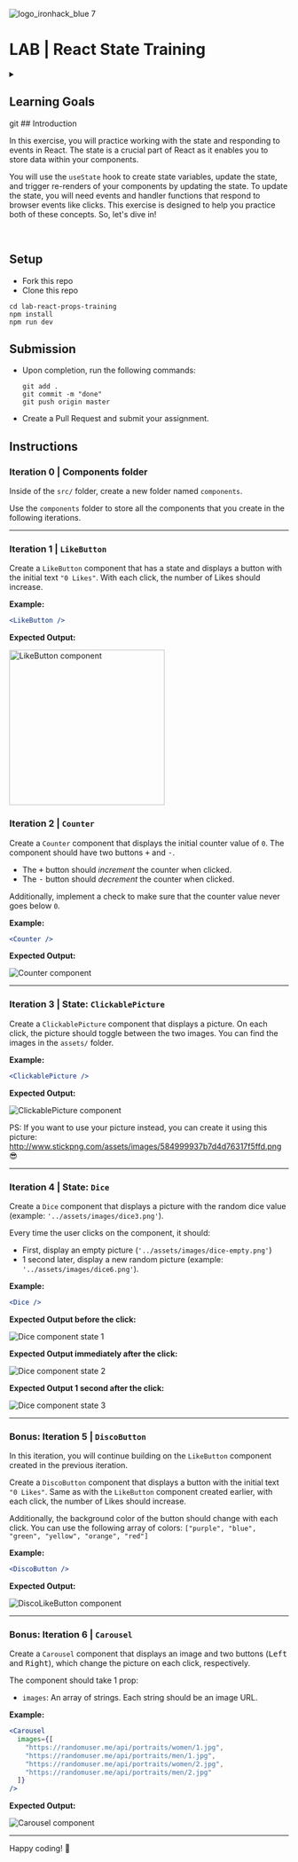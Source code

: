 ![logo_ironhack_blue 7](https://user-images.githubusercontent.com/23629340/40541063-a07a0a8a-601a-11e8-91b5-2f13e4e6b441.png)

# LAB | React State Training

<details>
  <summary>
   <h2>Learning Goals</h2>
  </summary>

  This exercise allows you to practice and apply the concepts and techniques taught in class. 

  Upon completion of this exercise, you will be able to:

  - Use the `useState` hook to create state variables and add state to React components.
  - Use state variable setter functions to update state and trigger component re-render.
  - Create event handler functions to handle user interactions and browser events.

  <br>
  <hr> 

</details>
git
## Introduction

In this exercise, you will practice working with the state and responding to events in React. The state is a crucial part of React as it enables you to store data within your components. 

You will use the `useState` hook to create state variables, update the state, and trigger re-renders of your components by updating the state. To update the state, you will need events and handler functions that respond to browser events like clicks. This exercise is designed to help you practice both of these concepts. So, let's dive in!



<br>



## Setup

- Fork this repo
- Clone this repo

```shell
cd lab-react-props-training
npm install
npm run dev
```



## Submission

- Upon completion, run the following commands:

  ```
  git add .
  git commit -m "done"
  git push origin master
  ```

- Create a Pull Request and submit your assignment.

  

## Instructions



### Iteration 0 | Components folder

Inside of the `src/` folder, create a new folder named `components`. 

Use the `components` folder to store all the components that you create in the following iterations.



----

### Iteration 1 | `LikeButton`

Create a `LikeButton` component that has a state and displays a button with the initial text `"0 Likes"`. With each click, the number of Likes should increase.

**Example:**

```jsx
<LikeButton />
```

**Expected Output:**

<img src="https://education-team-2020.s3.eu-west-1.amazonaws.com/web-dev/labs/react-training/08-like-button-basic.gif" alt="LikeButton component" width="280"/>



### Iteration 2 | `Counter`

Create a `Counter` component that displays the initial counter value of `0`. The component should have two buttons <kbd>+</kbd> and <kbd>-</kbd>.

- The <kbd>+</kbd> button should *increment* the counter when clicked.
- The <kbd>-</kbd> button should *decrement* the counter when clicked.

Additionally, implement a check to make sure that the counter value never goes below `0`.

**Example:**

```jsx
<Counter />
```

**Expected Output:**

![Counter component](https://education-team-2020.s3.eu-west-1.amazonaws.com/web-dev/labs/react-training/00-counter.gif)





----

### Iteration 3 | State: `ClickablePicture`

Create a `ClickablePicture` component that displays a picture. On each click, the picture should toggle between the two images. You can find the images in the `assets/` folder.

**Example:**

```jsx
<ClickablePicture />
```

**Expected Output:**

![ClickablePicture component](https://education-team-2020.s3.eu-west-1.amazonaws.com/web-dev/labs/react-training/09-clickable-pic.gif)

PS: If you want to use your picture instead, you can create it using this picture: http://www.stickpng.com/assets/images/584999937b7d4d76317f5ffd.png 😎



----



### Iteration 4 | State: `Dice`

Create a `Dice` component that displays a picture with the random dice value (example: `'../assets/images/dice3.png'`).

Every time the user clicks on the component, it should:

- First, display an empty picture (`'../assets/images/dice-empty.png'`)
- 1 second later, display a new random picture (example: `'../assets/images/dice6.png'`).

**Example:**

```jsx
<Dice />
```

**Expected Output before the click:**

![Dice component state 1](https://education-team-2020.s3.eu-west-1.amazonaws.com/web-dev/labs/react-training/10-dice-01.png)

**Expected Output immediately after the click:**

![Dice component state 2](https://education-team-2020.s3.eu-west-1.amazonaws.com/web-dev/labs/react-training/10-dice-02.png)

**Expected Output 1 second after the click:**

![Dice component state 3](https://education-team-2020.s3.eu-west-1.amazonaws.com/web-dev/labs/react-training/10-dice-03.png)



----

### Bonus: Iteration 5 | `DiscoButton`

In this iteration, you will continue building on the `LikeButton` component created in the previous iteration.

Create a `DiscoButton` component that displays a button with the initial text `"0 Likes"`. Same as with the `LikeButton` component created earlier, with each click, the number of Likes should increase.



Additionally, the background color of the button should change with each click. You can use the following array of colors: `["purple", "blue", "green", "yellow", "orange", "red"]`

**Example:**

```jsx
<DiscoButton />
```

**Expected Output:**

![DiscoLikeButton component](https://education-team-2020.s3.eu-west-1.amazonaws.com/web-dev/labs/react-training/08-like-button.gif)





----

### Bonus: Iteration 6 | `Carousel`

Create a `Carousel` component that displays an image and two buttons (<kbd>Left</kbd> and <kbd>Right</kbd>), which change the picture on each click, respectively.

The component should take 1 prop:

- `images`: An array of strings. Each string should be an image URL.

**Example:**

```jsx
<Carousel
  images={[
    "https://randomuser.me/api/portraits/women/1.jpg",
    "https://randomuser.me/api/portraits/men/1.jpg",
    "https://randomuser.me/api/portraits/women/2.jpg",
    "https://randomuser.me/api/portraits/men/2.jpg"
  ]}
/>
```



**Expected Output:**

![Carousel component](https://education-team-2020.s3.eu-west-1.amazonaws.com/web-dev/labs/react-training/11-carousel.gif)



----



Happy coding! :blue_heart:
